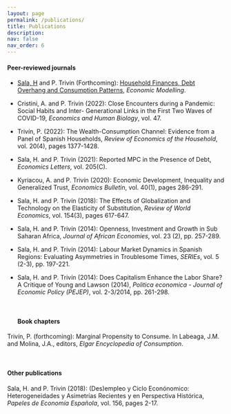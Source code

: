 ```yaml
---
layout: page
permalink: /publications/
title: Publications
description: 
nav: false
nav_order: 6
---
```


<!-- _pages/publications.md -->


  <h4>Peer-reviewed journals</h4>

  
  - [Sala, H](https://espainnova.uab.cat/es/hector_sala) and P. Trivin (Forthcoming): [Household Finances, Debt Overhang and Consumption Patterns](https://www.sciencedirect.com/science/article/pii/S0264999324001937), *Economic Modelling*.

 - Cristini, A. and P. Trivin (2022): Close Encounters during a Pandemic: Social Habits and Inter-
Generational Links in the First Two Waves of COVID-19, *Economics and Human Biology*, vol. 47.

 - Trivín, P. (2022): The Wealth-Consumption Channel: Evidence from a Panel of Spanish Households, *Review of Economics of the Household*, vol. 20(4), pages 1377-1428.

- Sala, H. and P. Trivin (2021): Reported MPC in the Presence of Debt, *Economics Letters*, vol. 205(C).

- Kyriacou, A. and P. Trivín (2020): Economic Development, Inequality and Generalized Trust, *Economics Bulletin*, vol. 40(1), pages 286-291.

- Sala, H. and P. Trivín (2018): The Effects of Globalization and Technology on the Elasticity of
Substitution, *Review of World Economics*, vol. 154(3), pages 617-647.

- Sala, H. and P. Trivín (2014): Openness, Investment and Growth in Sub Saharan Africa, *Journal
of African Economies*, vol. 23 (2), pp. 257-289.

- Sala, H. and P. Trivín (2014): Labour Market Dynamics in Spanish Regions: Evaluating Asymmetries
in Troublesome Times, *SERIEs*, vol. 5 (2-3), pp. 197-221.

- Sala, H. and P. Trivín (2014): Does Capitalism Enhance the Labor Share? A Critique of Young and
Lawson (2014), *Politica economica - Journal of Economic Policy (PEJEP)*, vol. 2-3/2014, pp. 261-298.


  <br>

  <h4>Book chapters</h4>

Trivín, P. (forthcoming): Marginal Propensity to Consume. In Labeaga, J.M. and Molina, J.A.,
editors, *Elgar Encyclopedia of Consumption*.

  <br>

  <h4>Other publications</h4>

Sala, H. and P. Trivin (2018): (Des)empleo y Ciclo Econónomico: Heterogeneidades y Asimetrías
Recientes y en Perspectiva Histórica, *Papeles de Economía Española*, vol. 156, pages 2-17.